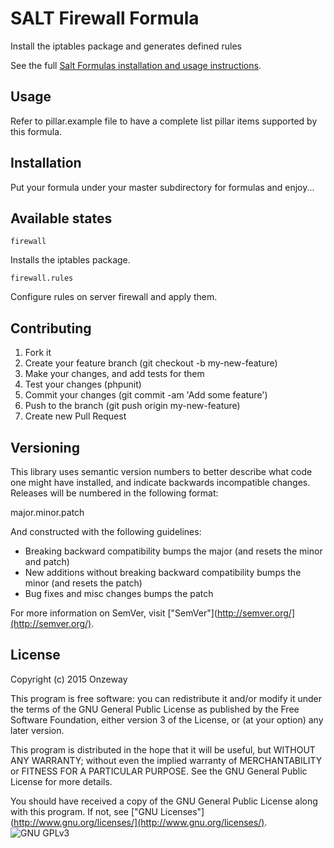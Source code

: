 # SALT Firewall Formula

Install the iptables package and generates defined rules

See the full [Salt Formulas installation and usage instructions](http://docs.saltstack.com/en/latest/topics/development/conventions/formulas.html).

## Usage

Refer to pillar.example file to have a complete list pillar items supported by this formula.

## Installation

Put your formula under your master subdirectory for formulas and enjoy...

## Available states

`firewall`

Installs the iptables package.

`firewall.rules`

Configure rules on server firewall and apply them.

## Contributing

1. Fork it
2. Create your feature branch (git checkout -b my-new-feature)
3. Make your changes, and add tests for them
4. Test your changes (phpunit)
5. Commit your changes (git commit -am 'Add some feature')
6. Push to the branch (git push origin my-new-feature)
7. Create new Pull Request

## Versioning

This library uses semantic version numbers to better describe what code one might have installed, and indicate backwards incompatible changes.
Releases will be numbered in the following format:

major.minor.patch

And constructed with the following guidelines:
* Breaking backward compatibility bumps the major (and resets the minor and patch)
* New additions without breaking backward compatibility bumps the minor (and resets the patch)
* Bug fixes and misc changes bumps the patch

For more information on SemVer, visit ["SemVer"](http://semver.org/](http://semver.org/).

## License
Copyright (c) 2015 Onzeway

This program is free software: you can redistribute it and/or modify it under the terms of the GNU General Public License as published by the Free Software Foundation, either version 3 of the License, or (at your option) any later version.

This program is distributed in the hope that it will be useful, but WITHOUT ANY WARRANTY; without even the implied warranty of MERCHANTABILITY or FITNESS FOR A PARTICULAR PURPOSE. See the GNU General Public License for more details.

You should have received a copy of the GNU General Public License along with this program. If not, see ["GNU Licenses"](http://www.gnu.org/licenses/](http://www.gnu.org/licenses/).
![GNU GPLv3](https://www.gnu.org/graphics/gplv3-88x31.png "GNU GPLv3") 